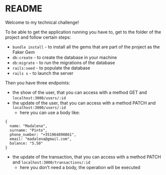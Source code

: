 
# README

  Welcome to my technical challenge!

To be able to get the application running you have to, get to the folder of the project and follow certain steps:

* `bundle install` - to install all the gems that are part of the project as the Faker Gem
* `db:create` - to create the database in your machine
* `db:migrate` - to run the migrations of the database
* `rails:seed` - to populate the database
* `rails s` - to launch the server

Then you have three endpoints:

* the show of the user, that you can access with a method GET and `localhost:3000/users/:id`
* the update of the user, that you can access with a method PATCH and `localhost:3000/users/:id`
	* here you can use a body like:
```
{
  name: "Madalena",
  surname: "Pinto",
  phone_number: "+351964890861",
  email: "madalena@gmail.com",
  balance: "5.50"
}
```
* the update of the transaction, that you can access with a method PATCH and `localhost:3000/transactions/:id`
	* here you don't need a body, the operation will be executed
